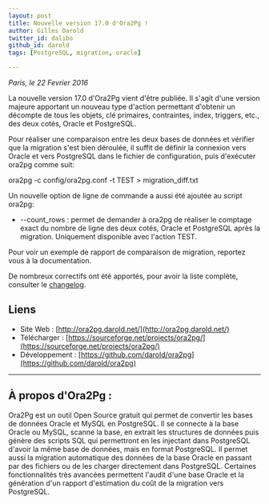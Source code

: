 ```yaml
---
layout: post
title: Nouvelle version 17.0 d'Ora2Pg !
author: Gilles Darold
twitter_id: dalibo
github_id: darold
tags: [PostgreSQL, migration, oracle]

---
```

*Paris, le 22 Fevrier 2016*

La nouvelle version 17.0 d'Ora2Pg vient d'être publiée. Il s'agit d'une version majeure apportant un nouveau type d'action permettant d'obtenir un décompte de tous les objets, clé primaires, contraintes, index, triggers, etc., des deux cotés, Oracle et PostgreSQL.

<!--MORE-->

Pour réaliser une comparaison entre les deux bases de données et vérifier que la migration s'est bien déroulée, il suffit de définir la connexion vers Oracle et vers PostgreSQL dans le fichier de configuration, puis d'exécuter ora2pg comme suit:

   ora2pg -c config/ora2pg.conf -t TEST > migration_diff.txt

Un nouvelle option de ligne de commande a aussi été ajoutée au script ora2pg:

  * --count_rows : permet de demander à ora2pg de réaliser le comptage exact du nombre de ligne des deux cotés, Oracle et PostgreSQL après la migration. Uniquement disponible avec l'action TEST.

Pour voir un exemple de rapport de comparaison de migration, reportez vous à la documentation.

De nombreux correctifs ont été apportés, pour avoir la liste complète, consulter le [changelog](https://github.com/darold/ora2pg/changelog).

## Liens

  * Site Web : [http://ora2pg.darold.net/](http://ora2pg.darold.net/)
  * Télécharger : [https://sourceforge.net/projects/ora2pg/](https://sourceforge.net/projects/ora2pg/)
  * Développement : [https://github.com/darold/ora2pg](https://github.com/darold/ora2pg)

----

## À propos d'Ora2Pg :

Ora2Pg est un outil Open Source gratuit qui permet de convertir les bases de données Oracle et MySQL en PostgreSQL.
Il se connecte à la base Oracle ou MySQL, scanne la base, en extrait les structures de données puis génère des scripts
SQL qui permettront en les injectant dans PostgreSQL d'avoir la même base de données, mais en format PostgreSQL.
Il permet aussi la migration automatique des données de la base Oracle en passant par des fichiers ou de les
charger directement dans PostgreSQL. Certaines fonctionnalités très avancées permettent l'audit d'une base
Oracle et la génération d'un rapport d'estimation du coût de la migration vers PostgreSQL.

